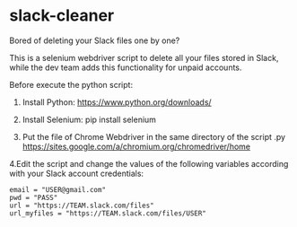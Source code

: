 # slack-cleaner

 Bored of deleting your Slack files one by one?

 This is a selenium webdriver script to delete all your files stored in Slack,
 while the dev team adds this functionality for unpaid accounts.

 Before execute the python script:
 
 1. Install Python:
  https://www.python.org/downloads/
  
 2. Install Selenium:
  pip install selenium
  
 3. Put the file of Chrome Webdriver in the same directory of the script .py
  https://sites.google.com/a/chromium.org/chromedriver/home
  
 4.Edit the script and change the values of the following variables
 according with your Slack account credentials:
 
    email = "USER@gmail.com"
    pwd = "PASS"
    url = "https://TEAM.slack.com/files"
    url_myfiles = "https://TEAM.slack.com/files/USER"
    
 
